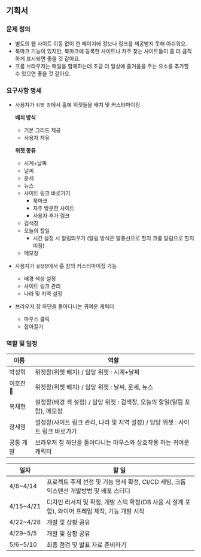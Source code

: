 ## 기획서

### **문제 정의**

- 별도의 웹 사이트 이동 없이 한 페이지에 정보나 링크를 제공받지 못해 아쉬워요.
- 북마크 기능이 있지만, 북마크에 등록한 사이트나 자주 찾는 사이트들이 좀 더 큼직하게 표시되면 좋을 것 같아요.
- 크롬 브라우저는 매일을 함께하는데 조금 더 일상에 즐거움을 주는 요소를 추가할 수 있으면 좋을 것 같아요.

### **요구사항 명세**

- 사용자가 `위젯 창`에서 홈에 위젯들을 배치 및 커스터마이징

  **배치 방식**

  - 기본 그리드 제공
  - 사용자 자유

  **위젯 종류**

  - 시계+날짜
  - 날씨
  - 운세
  - 뉴스
  - 사이트 링크 바로가기
    - 북마크
    - 자주 방문한 사이트
    - 사용자 추가 링크
  - 검색창
  - 오늘의 할일
    - 시간 설정 시 알림띄우기
      (알림 방식은 말풍선으로 할지 크롬 알림으로 할지 미정)
  - 메모장

- 사용자가 `설정창`에서 홈 창의 커스터마이징 가능

  - 배경 색상 설정
  - 사이트 링크 관리
  - 나라 및 지역 설정

- 브라우저 창 하단을 돌아다니는 귀여운 캐릭터
  - 마우스 클릭
  - 잡아끌기

### **역할 및 일정**

| 이름      | 역할                                                                           |
| --------- | ------------------------------------------------------------------------------ |
| 박성혁    | 위젯창(위젯 배치) / 담당 위젯 : 시계+날짜                                      |
| 이호찬 👑 | 위젯창(위젯 배치) / 담당 위젯 : 날씨, 운세, 뉴스                               |
| 옥채현    | 설정창(배경 색 설정) / 담당 위젯 : 검색창, 오늘의 할일(알림 포함), 메모장      |
| 장세영    | 설정창(사이트 링크 관리, 나라 및 지역 설정) / 담당 위젯 : 사이트 링크 바로가기 |
| 공통 개발 | 브라우저 창 하단을 돌아다니는 마우스와 상호작용 하는 귀여운 캐릭터             |

| 일자      | 할 일                                                                                           |
| --------- | ----------------------------------------------------------------------------------------------- |
| 4/8~4/14  | 프로젝트 주제 선정 및 기능 명세 확정, CI/CD 세팅, 크롬 익스텐션 개발방법 및 배포 스터디         |
| 4/15~4/21 | 디자인 리서치 및 확정, 개발 스택 확정(DB 사용 시 설계 포함), 와이어 프레임 제작, 기능 개발 시작 |
| 4/22~4/28 | 개발 및 상황 공유                                                                               |
| 4/29~5/5  | 개발 및 상황 공유                                                                               |
| 5/6~5/10  | 최종 점검 및 발표 자료 준비하기                                                                 |

